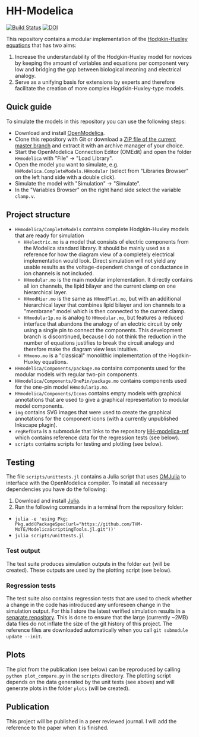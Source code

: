 # HH-Modelica

[![Build Status](https://travis-ci.com/CSchoel/hh-modelica.svg?branch=master)](https://travis-ci.com/CSchoel/hh-modelica)
[![DOI](https://zenodo.org/badge/DOI/10.5281/zenodo.3947849.svg)](https://doi.org/10.5281/zenodo.3947849)

This repository contains a modular implementation of the [Hodgkin-Huxley equations](https://en.wikipedia.org/wiki/Hodgkin%E2%80%93Huxley_model) that has two aims:

1. Increase the understandability of the Hodgkin-Huxley model for novices by keeping the amount of variables and equations per component very low and bridging the gap between biological meaning and electrical analogy.
2. Serve as a unifying basis for extensions by experts and therefore facilitate the creation of more complex Hogdkin-Huxley-type models.

## Quick guide

To simulate the models in this repository you can use the following steps:

* Download and install [OpenModelica](https://www.openmodelica.org/).
* Clone this repository with Git or download a [ZIP file of the current master branch](https://github.com/CSchoel/hh-modelica/archive/master.zip) and extract it with an archive manager of your choice.
* Start the OpenModelica Connection Editor (OMEdit) and open the folder `HHmodelica` with "File" → "Load Library".
* Open the model you want to simulate, e.g. `HHModelica.CompleteModels.HHmodular` (select from "Libraries Browser" on the left hand side with a double click).
* Simulate the model with "Simulation" → "Simulate".
* In the "Variables Browser" on the right hand side select the variable `clamp.v`.

## Project structure

* `HHmodelica/CompleteModels` contains complete Hodgkin-Huxley models that are ready for simulation
  * `HHelectric.mo` is a model that consists of electric components from the Modelica standard library.
      It should be mainly used as a reference for how the diagram view of a completely electrical implementation would look.
      Direct simulation will not yield any usable results as the voltage-dependent change of conductance in ion channels is not included.
  * `HHmodular.mo` is the main modular implementation.
      It directly contains all ion channels, the lipid bilayer and the current clamp on one hierarchical layer.
  * `HHmodHier.mo` is the same as `HHmodFlat.mo`, but with an additional hierarchical layer that combines lipid bilayer and ion channels to a  "membrane" model which is then connected to the current clamp.
  * `HHmodular1p.mo` is analog to `HHmodular.mo`, but features a reduced interface that abandons the analogy of an electric circuit by only using a single pin to connect the components.
      This development branch is discontinued, because I do not think the reduction in the number of equations justifies to break the circuit analogy and therefore make the diagram view less intuitive.
  * `HHmono.mo` is a "classical" monolithic implementation of the Hogdkin-Huxley equations.
* `HHmodelica/Components/package.mo` contains components used for the modular models with regular two-pin components.
* `HHmodelica/Components/OnePin/package.mo` contains components used for the one-pin model `HHmodular1p.mo`.
* `HHmodelica/Components/Icons` contains empty models with graphical annotations that are used to give a graphical representation to modular model components.
* `img` contains SVG images that were used to create the graphical annotations for the component icons (with a currently unpublished Inkscape plugin).
* `regRefData` is a submodule that links to the repository [HH-modelica-ref](https://github.com/CSchoel/hh-modelica-ref) which contains reference data for the regression tests (see below).
* `scripts` contains scripts for testing and plotting (see below).

## Testing

The file `scripts/unittests.jl` contains a Julia script that uses [OMJulia](https://github.com/OpenModelica/OMJulia.jl) to interface with the OpenModelica compiler.
To install all necessary dependencies you have do the following:

1. Download and install [Julia](https://julialang.org/).
2. Run the following commands in a terminal from the repository folder:
  * `julia -e 'using Pkg; Pkg.add(PackageSpec(url="https://github.com/THM-MoTE/ModelicaScriptingTools.jl.git"))'`
  * `julia scripts/unittests.jl`

### Test output

The test suite produces simulation outputs in the folder `out` (will be created).
These outputs are used by the plotting script (see below).

### Regression tests

The test suite also contains regression tests that are used to check whether a change in the code has introduced any unforeseen change in the simulation output.
For this I store the latest verified simulation results in a [separate repository](https://github.com/CSchoel/hh-modelica-ref).
This is done to ensure that the large (currently ~2MB) data files do not inflate the size of the git history of this project.
The reference files are downloaded automatically when you call `git submodule update --init`.

## Plots

The plot from the publication (see below) can be reproduced by calling `python plot_compare.py` in the `scripts` directory.
The plotting script depends on the data generated by the unit tests (see above) and will generate plots in the folder `plots` (will be created).

## Publication

This project will be published in a peer reviewed journal.
I will add the reference to the paper when it is finished.
